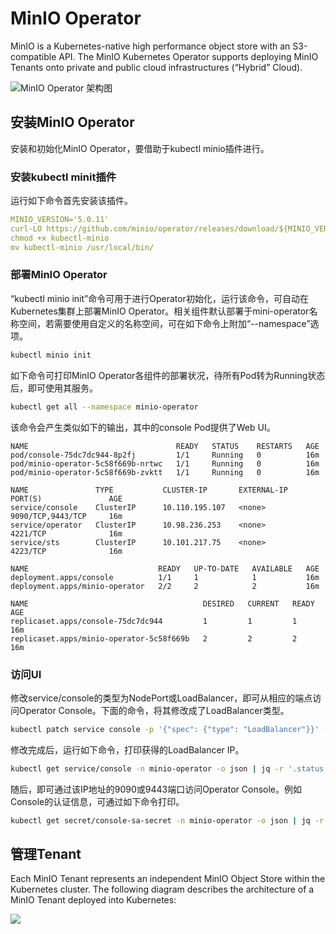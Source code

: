 # MinIO Operator

MinIO is a Kubernetes-native high performance object store with an S3-compatible API. The MinIO Kubernetes Operator supports deploying MinIO Tenants onto private and public cloud infrastructures (“Hybrid” Cloud).

![MinIO Operator 架构图](https://min.io/docs/minio/kubernetes/upstream/_images/OperatorsComponent-Diagram1.png)

## 安装MinIO Operator

安装和初始化MinIO Operator，要借助于kubectl minio插件进行。

### 安装kubectl minit插件

运行如下命令首先安装该插件。

```yaml
MINIO_VERSION='5.0.11'
curl-LO https://github.com/minio/operator/releases/download/${MINIO_VERSION}/kubectl-minio_5.0.11_linux_amd64 -o kubectl-minio
chmod +x kubectl-minio
mv kubectl-minio /usr/local/bin/
```

### 部署MinIO Operator

“kubectl minio init”命令可用于进行Operator初始化，运行该命令，可自动在Kubernetes集群上部署MinIO Operator。相关组件默认部署于mini-operator名称空间，若需要使用自定义的名称空间，可在如下命令上附加“--namespace”选项。

```bash 
kubectl minio init
```

如下命令可打印MinIO Operator各组件的部署状况，待所有Pod转为Running状态后，即可使用其服务。

```bash 
kubectl get all --namespace minio-operator
```

该命令会产生类似如下的输出，其中的console Pod提供了Web UI。

```
NAME                                 READY   STATUS    RESTARTS   AGE
pod/console-75dc7dc944-8p2fj         1/1     Running   0          16m
pod/minio-operator-5c58f669b-nrtwc   1/1     Running   0          16m
pod/minio-operator-5c58f669b-zvktt   1/1     Running   0          16m

NAME               TYPE           CLUSTER-IP       EXTERNAL-IP   PORT(S)               AGE
service/console    ClusterIP      10.110.195.107   <none>        9090/TCP,9443/TCP     16m
service/operator   ClusterIP      10.98.236.253    <none>        4221/TCP              16m
service/sts        ClusterIP      10.101.217.75    <none>        4223/TCP              16m

NAME                             READY   UP-TO-DATE   AVAILABLE   AGE
deployment.apps/console          1/1     1            1           16m
deployment.apps/minio-operator   2/2     2            2           16m

NAME                                       DESIRED   CURRENT   READY   AGE
replicaset.apps/console-75dc7dc944         1         1         1       16m
replicaset.apps/minio-operator-5c58f669b   2         2         2       16m
```

### 访问UI

修改service/console的类型为NodePort或LoadBalancer，即可从相应的端点访问Operator Console。下面的命令，将其修改成了LoadBalancer类型。

```bash 
kubectl patch service console -p '{"spec": {"type": "LoadBalancer"}}' -n minio-operator
```

修改完成后，运行如下命令，打印获得的LoadBalancer IP。

```bash
kubectl get service/console -n minio-operator -o json | jq -r '.status'
```

随后，即可通过该IP地址的9090或9443端口访问Operator Console。例如Console的认证信息，可通过如下命令打印。

```bash 
kubectl get secret/console-sa-secret -n minio-operator -o json | jq -r '.data.token' | base64 -d
```



## 管理Tenant

Each MinIO Tenant represents an independent MinIO Object Store within the Kubernetes cluster. The following diagram describes the architecture of a MinIO Tenant deployed into Kubernetes:

![](https://github.com/minio/operator/raw/master/docs/images/architecture.png)
